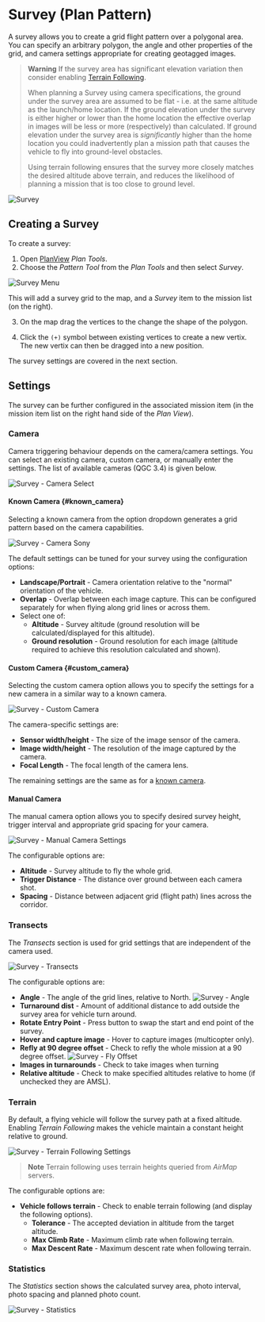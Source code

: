 # Survey (Plan Pattern)

A survey allows you to create a grid flight pattern over a polygonal area. You can specify an arbitrary polygon, the angle and other properties of the grid, and camera settings appropriate for creating geotagged images.

> **Warning** If the survey area has significant elevation variation then consider enabling [Terrain Following](#terrain).
> 
> When planning a Survey using camera specifications, the ground under the survey area are assumed to be flat - i.e. at the same altitude as the launch/home location. If the ground elevation under the survey is either higher or lower than the home location the effective overlap in images will be less or more (respectively) than calculated. If ground elevation under the survey area is *significantly* higher than the home location you could inadvertently plan a mission path that causes the vehicle to fly into ground-level obstacles.
> 
> Using terrain following ensures that the survey more closely matches the desired altitude above terrain, and reduces the likelihood of planning a mission that is too close to ground level.

![Survey](../../assets/plan/survey/survey.jpg)

## Creating a Survey

To create a survey:

1. Open [PlanView](../PlanView/PlanView.md) *Plan Tools*.
2. Choose the *Pattern Tool* from the *Plan Tools* and then select *Survey*.
  
  ![Survey Menu](../../assets/plan/survey/survey_menu.jpg)
  
  This will add a survey grid to the map, and a *Survey* item to the mission list (on the right).

3. On the map drag the vertices to the change the shape of the polygon.

4. Click the `(+)` symbol between existing vertices to create a new vertix. The new vertix can then be dragged into a new position.

The survey settings are covered in the next section.

## Settings

The survey can be further configured in the associated mission item (in the mission item list on the right hand side of the *Plan View*).

### Camera

Camera triggering behaviour depends on the camera/camera settings. You can select an existing camera, custom camera, or manually enter the settings. The list of available cameras (QGC 3.4) is given below.

![Survey - Camera Select](../../assets/plan/survey/survey_camera_select.jpg)

#### Known Camera {#known_camera}

Selecting a known camera from the option dropdown generates a grid pattern based on the camera capabilities.

![Survey - Camera Sony](../../assets/plan/survey/survey_camera_sony.jpg)

The default settings can be tuned for your survey using the configuration options:

- **Landscape/Portrait** - Camera orientation relative to the "normal" orientation of the vehicle.
- **Overlap** - Overlap between each image capture. This can be configured separately for when flying along grid lines or across them.
- Select one of: 
  - **Altitude** - Survey altitude (ground resolution will be calculated/displayed for this altitude).
  - **Ground resolution** - Ground resolution for each image (altitude required to achieve this resolution calculated and shown).

#### Custom Camera {#custom_camera}

Selecting the custom camera option allows you to specify the settings for a new camera in a similar way to a known camera.

![Survey - Custom Camera](../../assets/plan/survey/survey_camera_custom.jpg)

The camera-specific settings are:

- **Sensor width/height** - The size of the image sensor of the camera.
- **Image width/height** - The resolution of the image captured by the camera.
- **Focal Length** - The focal length of the camera lens.

The remaining settings are the same as for a [known camera](#known_camera).

#### Manual Camera

The manual camera option allows you to specify desired survey height, trigger interval and appropriate grid spacing for your camera.

![Survey - Manual Camera Settings](../../assets/plan/survey/survey_camera_manual.jpg)

The configurable options are:

- **Altitude** - Survey altitude to fly the whole grid.
- **Trigger Distance** - The distance over ground between each camera shot.
- **Spacing** - Distance between adjacent grid (flight path) lines across the corridor.

### Transects

The *Transects* section is used for grid settings that are independent of the camera used.

![Survey - Transects](../../assets/plan/survey/survey_transects.jpg)

The configurable options are:

- **Angle** - The angle of the grid lines, relative to North. ![Survey - Angle](../../assets/plan/survey/survey_transects_angle.jpg)
- **Turnaround dist** - Amount of additional distance to add outside the survey area for vehicle turn around.
- **Rotate Entry Point** - Press button to swap the start and end point of the survey.
- **Hover and capture image** - Hover to capture images (multicopter only).
- **Refly at 90 degree offset** - Check to refly the whole mission at a 90 degree offset. ![Survey - Fly Offset](../../assets/plan/survey/survey_transects_offset.jpg)
- **Images in turnarounds** - Check to take images when turning
- **Relative altitude** - Check to make specified altitudes relative to home (if unchecked they are AMSL).

### Terrain

By default, a flying vehicle will follow the survey path at a fixed altitude. Enabling *Terrain Following* makes the vehicle maintain a constant height relative to ground.

![Survey - Terrain Following Settings](../../assets/plan/survey/survey_terrain.jpg)

> **Note** Terrain following uses terrain heights queried from *AirMap* servers.

The configurable options are:

- **Vehicle follows terrain** - Check to enable terrain following (and display the following options). 
  - **Tolerance** - The accepted deviation in altitude from the target altitude.
  - **Max Climb Rate** - Maximum climb rate when following terrain.
  - **Max Descent Rate** - Maximum descent rate when following terrain.

### Statistics

The *Statistics* section shows the calculated survey area, photo interval, photo spacing and planned photo count.

![Survey - Statistics](../../assets/plan/survey/survey_statistics.jpg)